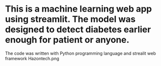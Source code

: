 # This is a machine learning web app using streamlit. The model was designed to detect diabetes earlier enough for patient or anyone.
The code was written with Python programming language and strealit web framework
Hazontech.png

